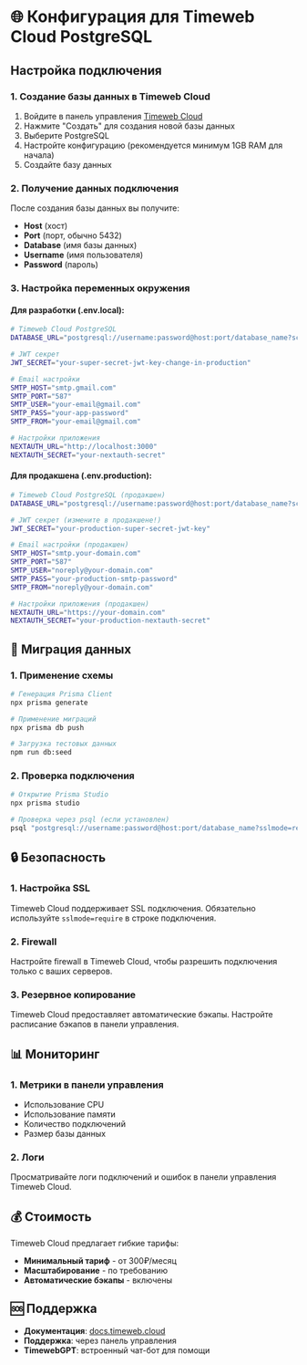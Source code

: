 # 🌐 Конфигурация для Timeweb Cloud PostgreSQL

## Настройка подключения

### 1. Создание базы данных в Timeweb Cloud
1. Войдите в панель управления [Timeweb Cloud](https://timeweb.cloud/my/database)
2. Нажмите "Создать" для создания новой базы данных
3. Выберите PostgreSQL
4. Настройте конфигурацию (рекомендуется минимум 1GB RAM для начала)
5. Создайте базу данных

### 2. Получение данных подключения
После создания базы данных вы получите:
- **Host** (хост)
- **Port** (порт, обычно 5432)
- **Database** (имя базы данных)
- **Username** (имя пользователя)
- **Password** (пароль)

### 3. Настройка переменных окружения

#### Для разработки (.env.local):
```bash
# Timeweb Cloud PostgreSQL
DATABASE_URL="postgresql://username:password@host:port/database_name?schema=public&sslmode=require"

# JWT секрет
JWT_SECRET="your-super-secret-jwt-key-change-in-production"

# Email настройки
SMTP_HOST="smtp.gmail.com"
SMTP_PORT="587"
SMTP_USER="your-email@gmail.com"
SMTP_PASS="your-app-password"
SMTP_FROM="your-email@gmail.com"

# Настройки приложения
NEXTAUTH_URL="http://localhost:3000"
NEXTAUTH_SECRET="your-nextauth-secret"
```

#### Для продакшена (.env.production):
```bash
# Timeweb Cloud PostgreSQL (продакшен)
DATABASE_URL="postgresql://username:password@host:port/database_name?schema=public&sslmode=require"

# JWT секрет (измените в продакшене!)
JWT_SECRET="your-production-super-secret-jwt-key"

# Email настройки (продакшен)
SMTP_HOST="smtp.your-domain.com"
SMTP_PORT="587"
SMTP_USER="noreply@your-domain.com"
SMTP_PASS="your-production-smtp-password"
SMTP_FROM="noreply@your-domain.com"

# Настройки приложения (продакшен)
NEXTAUTH_URL="https://your-domain.com"
NEXTAUTH_SECRET="your-production-nextauth-secret"
```

## 🚀 Миграция данных

### 1. Применение схемы
```bash
# Генерация Prisma Client
npx prisma generate

# Применение миграций
npx prisma db push

# Загрузка тестовых данных
npm run db:seed
```

### 2. Проверка подключения
```bash
# Открытие Prisma Studio
npx prisma studio

# Проверка через psql (если установлен)
psql "postgresql://username:password@host:port/database_name?sslmode=require"
```

## 🔒 Безопасность

### 1. Настройка SSL
Timeweb Cloud поддерживает SSL подключения. Обязательно используйте `sslmode=require` в строке подключения.

### 2. Firewall
Настройте firewall в Timeweb Cloud, чтобы разрешить подключения только с ваших серверов.

### 3. Резервное копирование
Timeweb Cloud предоставляет автоматические бэкапы. Настройте расписание бэкапов в панели управления.

## 📊 Мониторинг

### 1. Метрики в панели управления
- Использование CPU
- Использование памяти
- Количество подключений
- Размер базы данных

### 2. Логи
Просматривайте логи подключений и ошибок в панели управления Timeweb Cloud.

## 💰 Стоимость

Timeweb Cloud предлагает гибкие тарифы:
- **Минимальный тариф** - от 300₽/месяц
- **Масштабирование** - по требованию
- **Автоматические бэкапы** - включены

## 🆘 Поддержка

- **Документация**: [docs.timeweb.cloud](https://docs.timeweb.cloud)
- **Поддержка**: через панель управления
- **TimewebGPT**: встроенный чат-бот для помощи
